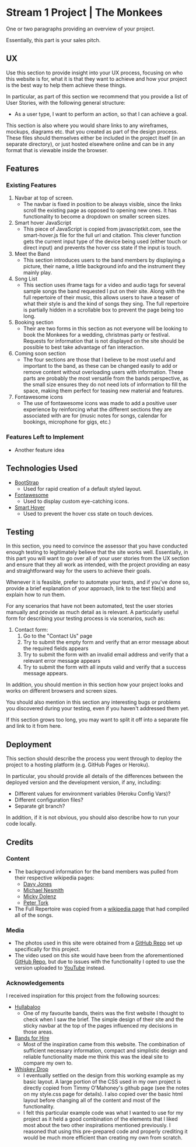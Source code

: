 # Stream 1 Project | The Monkees

One or two paragraphs providing an overview of your project.

Essentially, this part is your sales pitch.
 
## UX
 
Use this section to provide insight into your UX process, focusing on who this website is for, what it is that they want to achieve and how your project is the best way to help them achieve these things.

In particular, as part of this section we recommend that you provide a list of User Stories, with the following general structure:
- As a user type, I want to perform an action, so that I can achieve a goal.

This section is also where you would share links to any wireframes, mockups, diagrams etc. that you created as part of the design process. These files should themselves either be included in the project itself (in an separate directory), or just hosted elsewhere online and can be in any format that is viewable inside the browser.

## Features

### Existing Features

1. Navbar at top of screen.
    - The navbar is fixed in position to be always visible, since the links scroll the existing page as opposed to opening new ones. It has functionality to become a dropdown on smaller screen sizes.
2. Smart hover JavaScript
    - This piece of JavaScript is copied from javascriptkit.com, see the smart-hover.js file for the full url and citation. This clever function gets the current input type of the device being used (either touch or direct input) and prevents the hover css state if the input is touch.
3. Meet the Band
    - This section introduces users to the band members by displaying a picture, their name, a little background info and the instrument they mainly play.
4. Song List
    - This section uses iframe tags for a video and audio tags for several sample songs the band requested I put on their site. Along with the full repertoire of their music, this allows users to have a teaser of what their style is and the kind of songs they sing. The full repertoire is partially hidden in a scrollable box to prevent the page being too long.
5. Booking section
    - Their are two forms in this section as not everyone will be looking to book the Monkees for a wedding, christmas party or festival. Requests for information that is not displayed on the site should be possible to best take advantage of fan interaction.
6. Coming soon section
    - The four sections are those that I believe to be most useful and important to the band, as these can be changed easily to add or remove content without overloading users with information. These parts are probably the most versatile from the bands perspective, as the small size ensures they do not need lots of information to fill the space, making them perfect for teasing new material and features.
7. Fontawesome icons
    - The use of fontawesome icons was made to add a positive user experience by reinforcing what the different sections they are associated with are for (music notes for songs, calendar for bookings, microphone for gigs, etc.)

### Features Left to Implement
- Another feature idea

## Technologies Used

- [BootStrap](https://github.com/twbs/bootstrap/tree/v3.3.7)
    - Used for rapid creation of a default styled layout.
- [Fontawesome](https://fontawesome.com/)
    - Used to display custom eye-catching icons.
- [Smart Hover](http://www.javascriptkit.com/dhtmltutors/sticky-hover-issue-solutions.shtml)
    - Used to prevent the hover css state on touch devices.

## Testing

In this section, you need to convince the assessor that you have conducted enough testing to legitimately believe that the site works well. Essentially, in this part you will want to go over all of your user stories from the UX section and ensure that they all work as intended, with the project providing an easy and straightforward way for the users to achieve their goals.

Whenever it is feasible, prefer to automate your tests, and if you've done so, provide a brief explanation of your approach, link to the test file(s) and explain how to run them.

For any scenarios that have not been automated, test the user stories manually and provide as much detail as is relevant. A particularly useful form for describing your testing process is via scenarios, such as:

1. Contact form:
    1. Go to the "Contact Us" page
    2. Try to submit the empty form and verify that an error message about the required fields appears
    3. Try to submit the form with an invalid email address and verify that a relevant error message appears
    4. Try to submit the form with all inputs valid and verify that a success message appears.

In addition, you should mention in this section how your project looks and works on different browsers and screen sizes.

You should also mention in this section any interesting bugs or problems you discovered during your testing, even if you haven't addressed them yet.

If this section grows too long, you may want to split it off into a separate file and link to it from here.

## Deployment

This section should describe the process you went through to deploy the project to a hosting platform (e.g. GitHub Pages or Heroku).

In particular, you should provide all details of the differences between the deployed version and the development version, if any, including:
- Different values for environment variables (Heroku Config Vars)?
- Different configuration files?
- Separate git branch?

In addition, if it is not obvious, you should also describe how to run your code locally.


## Credits

### Content
- The background information for the band members was pulled from their respective wikipedia pages:
    - [Davy Jones](https://en.wikipedia.org/wiki/Davy_Jones_(musician))
    - [Michael Nesmith](https://en.wikipedia.org/wiki/Michael_Nesmith)
    - [Micky Dolenz](https://en.wikipedia.org/wiki/Micky_Dolenz)
    - [Peter Tork](https://en.wikipedia.org/wiki/Peter_Tork)
- The Full Repertoire was copied from a [wikipedia page](https://en.wikipedia.org/wiki/List_of_songs_recorded_by_the_Monkees) that had compiled all of the songs.

### Media
- The photos used in this site were obtained from a [GitHub Repo](https://github.com/Code-Institute-Org/project-assets) set up specifically for this project.
- The video used on this site would have been from the aforementioned [GitHub Repo](https://github.com/Code-Institute-Org/project-assets), but due to issues with the functionality I opted to use the version uploaded to [YouTube](https://www.youtube.com/embed/xvqeSJlgaNk?t=20&autoplay=0&showinfo=0) instead.

### Acknowledgements

I received inspiration for this project from the following sources:
- [Hullabaloo](https://hullabaloo-uk.com/index.aspx)
    - One of my favourite bands, theirs was the first website I thought to check when I saw the brief. The simple design of their site and the sticky navbar at the top of the pages influenced my decisions in those areas.
- [Bands for Hire](https://www.bandsforhire.net/function-bands/item/289-the-rockin-rhythms)
    - Most of the inspiration came from this website. The combination of sufficient necessary information, compact and simplistic design and reliable functionality made me think this was the ideal site to compare my own to.
- [Whiskey Drop](https://github.com/Code-Institute-Solutions/BootstrapLandingPage)
    - I eventually settled on the design from this working example as my basic layout. A large portion of the CSS used in my own project is directly copied from Timmy O'Mahoney's github page (see the notes on my style.css page for details). I also copied over the basic html layout before changing all of the content and most of the functionality.
    - I felt this particular example code was what I wanted to use for my project as it held a good combination of the elements that I liked most about the two other inspirations mentioned previously. I reasoned that using this pre-prepared code and properly crediting it would be much more efficient than creating my own from scratch.
